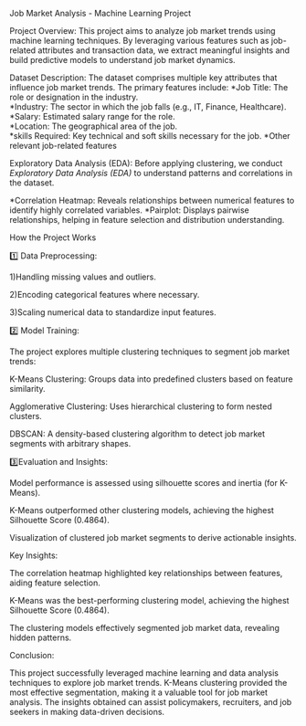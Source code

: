 Job Market Analysis - Machine Learning Project

Project Overview:
This project aims to analyze job market trends using machine learning techniques. By leveraging various features such as job-related attributes and transaction data, we extract meaningful insights and build predictive models to understand job market dynamics.

Dataset Description:
The dataset comprises multiple key attributes that influence job market trends. The primary features include:
*Job Title: The role or designation in the industry.  
*Industry: The sector in which the job falls (e.g., IT, Finance, Healthcare).  
*Salary: Estimated salary range for the role.  
*Location: The geographical area of the job.  
*skills Required: Key technical and soft skills necessary for the job.
*Other relevant job-related features

Exploratory Data Analysis (EDA):
Before applying clustering, we conduct *Exploratory Data Analysis (EDA)* to understand patterns and correlations in the dataset.  

*Correlation Heatmap: Reveals relationships between numerical features to identify highly correlated variables.
*Pairplot: Displays pairwise relationships, helping in feature selection and distribution understanding.

How the Project Works

1️⃣ Data Preprocessing:

1)Handling missing values and outliers.

2)Encoding categorical features where necessary.

3)Scaling numerical data to standardize input features.

2️⃣ Model Training:

The project explores multiple clustering techniques to segment job market trends:

K-Means Clustering: Groups data into predefined clusters based on feature similarity.

Agglomerative Clustering: Uses hierarchical clustering to form nested clusters.

DBSCAN: A density-based clustering algorithm to detect job market segments with arbitrary shapes.

3️⃣Evaluation and Insights:

Model performance is assessed using silhouette scores and inertia (for K-Means).

K-Means outperformed other clustering models, achieving the highest Silhouette Score (0.4864).

Visualization of clustered job market segments to derive actionable insights.


Key Insights:

The correlation heatmap highlighted key relationships between features, aiding feature selection.

K-Means was the best-performing clustering model, achieving the highest Silhouette Score (0.4864).

The clustering models effectively segmented job market data, revealing hidden patterns.

Conclusion:

This project successfully leveraged machine learning and data analysis techniques to explore job market trends. K-Means clustering provided the most effective segmentation, making it a valuable tool for job market analysis. The insights obtained can assist policymakers, recruiters, and job seekers in making data-driven decisions.







